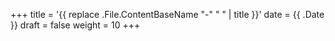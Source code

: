 +++
title = '{{ replace .File.ContentBaseName "-" " " | title }}'
date = {{ .Date }}
draft = false
weight = 10
+++
